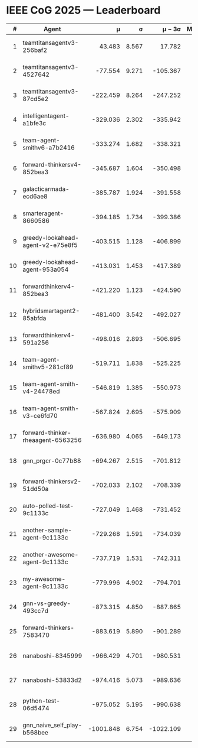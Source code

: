 # IEEE CoG 2025 — Leaderboard

| # | Agent | μ | σ | μ − 3σ | Matches | Updated |
|---:|---|---:|---:|---:|---:|---|
| 1 | teamtitansagentv3-256baf2 | 43.483 | 8.567 | 17.782 | 19836 | 2025-08-24 17:26 |
| 2 | teamtitansagentv3-4527642 | -77.554 | 9.271 | -105.367 | 19510 | 2025-08-24 17:26 |
| 3 | teamtitansagentv3-87cd5e2 | -222.459 | 8.264 | -247.252 | 20606 | 2025-08-24 17:26 |
| 4 | intelligentagent-a1bfe3c | -329.036 | 2.302 | -335.942 | 16451 | 2025-08-24 17:26 |
| 5 | team-agent-smithv6-a7b2416 | -333.274 | 1.682 | -338.321 | 19480 | 2025-08-24 17:26 |
| 6 | forward-thinkersv4-852bea3 | -345.687 | 1.604 | -350.498 | 15630 | 2025-08-24 17:26 |
| 7 | galacticarmada-ecd6ae8 | -385.787 | 1.924 | -391.558 | 18200 | 2025-08-24 17:26 |
| 8 | smarteragent-8660586 | -394.185 | 1.734 | -399.386 | 16272 | 2025-08-24 17:26 |
| 9 | greedy-lookahead-agent-v2-e75e8f5 | -403.515 | 1.128 | -406.899 | 19970 | 2025-08-24 17:26 |
| 10 | greedy-lookahead-agent-953a054 | -413.031 | 1.453 | -417.389 | 18130 | 2025-08-24 17:26 |
| 11 | forwardthinkerv4-852bea3 | -421.220 | 1.123 | -424.590 | 16154 | 2025-08-24 17:26 |
| 12 | hybridsmartagent2-85abfda | -481.400 | 3.542 | -492.027 | 16178 | 2025-08-24 17:26 |
| 13 | forwardthinkerv4-591a256 | -498.016 | 2.893 | -506.695 | 16047 | 2025-08-24 17:26 |
| 14 | team-agent-smithv5-281cf89 | -519.711 | 1.838 | -525.225 | 18860 | 2025-08-24 17:26 |
| 15 | team-agent-smith-v4-24478ed | -546.819 | 1.385 | -550.973 | 19676 | 2025-08-24 17:26 |
| 16 | team-agent-smith-v3-ce6fd70 | -567.824 | 2.695 | -575.909 | 20196 | 2025-08-24 17:26 |
| 17 | forward-thinker-rheaagent-6563256 | -636.980 | 4.065 | -649.173 | 18348 | 2025-08-24 17:26 |
| 18 | gnn_prgcr-0c77b88 | -694.267 | 2.515 | -701.812 | 17140 | 2025-08-24 17:26 |
| 19 | forward-thinkersv2-51dd50a | -702.033 | 2.102 | -708.339 | 18828 | 2025-08-24 17:26 |
| 20 | auto-polled-test-9c1133c | -727.049 | 1.468 | -731.452 | 20040 | 2025-08-24 17:26 |
| 21 | another-sample-agent-9c1133c | -729.268 | 1.591 | -734.039 | 19460 | 2025-08-24 17:26 |
| 22 | another-awesome-agent-9c1133c | -737.719 | 1.531 | -742.311 | 20880 | 2025-08-24 17:26 |
| 23 | my-awesome-agent-9c1133c | -779.996 | 4.902 | -794.701 | 19500 | 2025-08-24 17:26 |
| 24 | gnn-vs-greedy-493cc7d | -873.315 | 4.850 | -887.865 | 15160 | 2025-08-24 17:26 |
| 25 | forward-thinkers-7583470 | -883.619 | 5.890 | -901.289 | 18040 | 2025-08-24 17:26 |
| 26 | nanaboshi-8345999 | -966.429 | 4.701 | -980.531 | 15830 | 2025-08-24 17:26 |
| 27 | nanaboshi-53833d2 | -974.416 | 5.073 | -989.636 | 15160 | 2025-08-24 17:26 |
| 28 | python-test-06d5474 | -975.052 | 5.195 | -990.638 | 15610 | 2025-08-24 17:26 |
| 29 | gnn_naive_self_play-b568bee | -1001.848 | 6.754 | -1022.109 | 15520 | 2025-08-24 17:26 |
